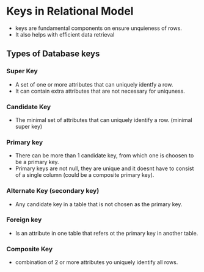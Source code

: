 # Keys in Relational Model

- keys are fundamental components on ensure unquieness of rows.
- It also helps with efficient data retrieval

## Types of Database keys

### Super Key
- A set of one or more attributes that can uniquely identfy a row.
- It can contain extra attributes that are not necessary for uniquness.

### Candidate Key
- The minimal set of attributes that can uniquely identify a row. (minimal super key)

### Primary key
- There can be more than 1 candidate key, from which one is choosen to be a primary key.
- Primary keys are not null, they are unique and it doesnt have to consist of a single column (could be a composite primary key).

### Alternate Key (secondary key)
- Any candidate key in a table that is not chosen as the primary key.

### Foreign key
- Is an attribute in one table that refers ot the primary key in another table.

### Composite Key
- combination of 2 or more attributes yo uniquely identify all rows.